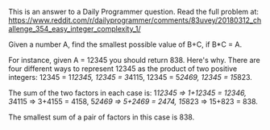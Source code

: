 This is an answer to a Daily Programmer question. Read the full problem at: 
https://www.reddit.com/r/dailyprogrammer/comments/83uvey/20180312_challenge_354_easy_integer_complexity_1/

Given a number A, find the smallest possible value of B+C, if B*C = A. 

For instance, given A = 12345 you should return 838. Here's why. There are four different ways to represent 12345 as 
the product of two positive integers: 12345 = 1*12345, 12345 = 3*4115, 12345 = 5*2469, 12345 = 15*823. 

The sum of the two factors in each case is: 1*12345 => 1+12345 = 12346, 3*4115 => 3+4155 = 4158, 5*2469 => 5+2469 = 2474, 
15*823 => 15+823 = 838. 

The smallest sum of a pair of factors in this case is 838.
